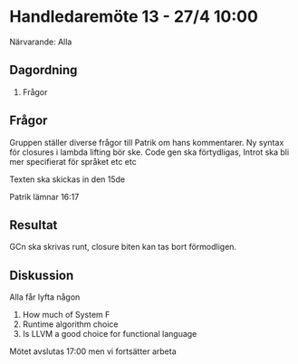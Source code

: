 # Handledaremöte 13 - 27/4 10:00

Närvarande: Alla

## Dagordning
1. Frågor

## Frågor
Gruppen ställer diverse frågor till Patrik om hans kommentarer.
Ny syntax för closures i lambda lifting bör ske.
Code gen ska förtydligas,
Introt ska bli mer specifierat för språket
etc etc

Texten ska skickas in den 15de

Patrik lämnar 16:17

## Resultat
GCn ska skrivas runt, closure biten kan tas bort förmodligen.

## Diskussion
Alla får lyfta någon 

1. How much of System F
2. Runtime algorithm choice
3. Is LLVM a good choice for functional language

Mötet avslutas 17:00 men vi fortsätter arbeta